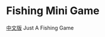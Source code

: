 # Fishing Mini Game
[中文版](https://github.com/Dilses/Fishing/blob/master/README-ZH-CN.md)
Just A Fishing Game
